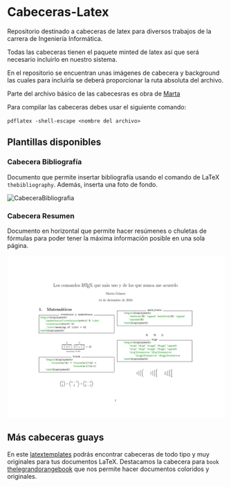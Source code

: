 # Cabeceras-Latex

Repositorio destinado a cabeceras de latex para diversos trabajos de la carrera de Ingeniería Informática.

Todas las cabeceras tienen el paquete minted de latex así que será necesario incluirlo en nuestro sistema.

En el repositorio se encuentran unas imágenes de cabecera y background las cuales para incluirla se deberá proporcionar la ruta absoluta del archivo.

Parte del archivo básico de las cabecesras es obra de [Marta](https://github.com/mgmacias95)

Para compilar las cabeceras debes usar el siguiente comando:

`pdflatex -shell-escape <nombre del archivo>`

## Plantillas disponibles

### Cabecera Bibliografía

Documento que permite insertar bibliografía usando el comando de LaTeX `thebibliography`. Además, inserta una foto de fondo.

![CabeceraBibliografia](portada_cabecerabibliografia.png)

### Cabecera Resumen

Documento en horizontal que permite hacer resúmenes o chuletas de fórmulas para poder tener la máxima información posible en una sola página.

![CabeceraResumen](portada_cabeceraresumen.png)

## Más cabeceras guays

En este [latextemplates](http://www.latextemplates.com/) podrás encontrar cabeceras de todo tipo y muy originales para tus documentos LaTeX. Destacamos la cabecera para `book` [thelegrandorangebook](http://www.latextemplates.com/template/the-legrand-orange-book) que nos permite hacer documentos coloridos y originales.
